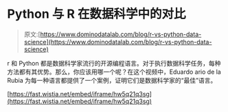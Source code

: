 # Python 与 R 在数据科学中的对比

> 原文:[https://www.dominodatalab.com/blog/r-vs-python-data-science](https://www.dominodatalab.com/blog/r-vs-python-data-science)

r 和 Python 都是数据科学家流行的开源编程语言。对于执行数据科学任务，每种方法都有其优势。那么，你应该用哪一个呢？在这个视频中，Eduardo ario de la Rubia 为每一种语言都提供了一个案例，证明它们是数据科学家的“最佳”语言。

[https://fast.wistia.net/embed/iframe/hw5q21q3sg](https://fast.wistia.net/embed/iframe/hw5q21q3sg)